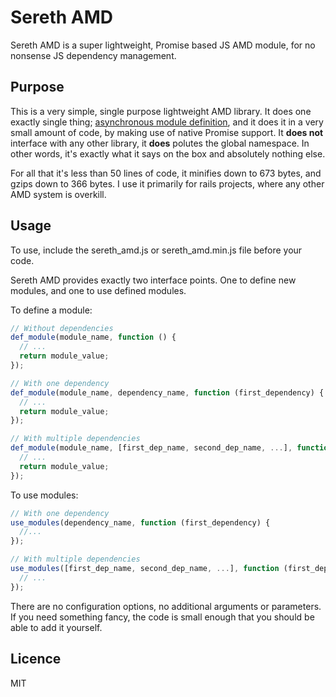 # Sereth AMD

Sereth AMD is a super lightweight, Promise based JS AMD module, for no nonsense JS dependency management.

## Purpose

This is a very simple, single purpose lightweight AMD library. It does one exactly single thing; [asynchronous module definition](https://en.wikipedia.org/wiki/Asynchronous_module_definition), and it does it in a very small amount of code, by making use of native Promise support. It **does not** interface with any other library, it **does** polutes the global namespace. In other words, it's exactly what it says on the box and absolutely nothing else. 

For all that it's less than 50 lines of code, it minifies down to 673 bytes, and gzips down to 366 bytes. I use it primarily for rails projects, where any other AMD system is overkill.

## Usage

To use, include the sereth_amd.js or sereth_amd.min.js file before your code. 

Sereth AMD provides exactly two interface points. One to define new modules, and one to use defined modules. 

To define a module:

```javascript
// Without dependencies
def_module(module_name, function () {
  // ...
  return module_value;
});

// With one dependency
def_module(module_name, dependency_name, function (first_dependency) {
  // ...
  return module_value;
});

// With multiple dependencies
def_module(module_name, [first_dep_name, second_dep_name, ...], function (first_dep, second_dep) {
  // ...
  return module_value;
});
```

To use modules:

```javascript
// With one dependency
use_modules(dependency_name, function (first_dependency) {
  //...
});

// With multiple dependencies
use_modules([first_dep_name, second_dep_name, ...], function (first_dep, second_dep) {
  // ...
});
```

There are no configuration options, no additional arguments or parameters. If you need something fancy, the code is small enough that you should be able to add it yourself.

## Licence

MIT

